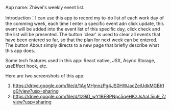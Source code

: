 App name: Zhiwei's weekly event list.

Introduction：I can use this app to record my to-do list of each work day of the comming week, each time I enter a specific event adn click update, this event will be added into the event list of this specific day, click check and the list will be presented. The button 'clear' is used to clear all events that have been entered so far, so that the plan for next week can be entered. The button About simply directs to a new page that briefly describe what this app does. 

Some tech features used in this app: React native, JSX, Async Storage, useEffect hook, etc.

Here are two screenshots of this app: 
1. https://drive.google.com/file/d/1AgMHjnnzPg4JS0HWJacZeiUdkMGBh1g0/view?usp=sharing
2. https://drive.google.com/file/d/1z9iD_wY1BEBPNpc5qeHKzJsAaL5iu9_Z/view?usp=sharing


